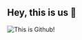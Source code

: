 ## Hey, this is us 👋

![This is Github!](https://user-images.githubusercontent.com/3369400/133268513-5bfe2f93-4402-42c9-a403-81c9e86934b6.jpeg)
